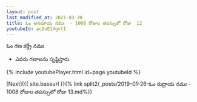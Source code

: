 ```yaml
---
layout: post
last_modified_at: 2021-03-30
title: ఓం అనఘాయ నమః  - 1008 రోజుల తపస్సులో రోజు  12
youtubeId: acDuE14gvtI
---
```

 
 
 ఓం గణ కర్త్రే నమః  
 
 -  ఎవరు గణాలను సృష్టిస్తారు 
 
  
 
  
 
 
 
 
 
 


{% include youtubePlayer.html id=page.youtubeId %}
 
[Next]({{ site.baseurl }}{% link  split2/_posts/2019-01-26-ఓం రుద్రాయ నమః  - 1008 రోజుల తపస్సులో రోజు  13.md%})
 
